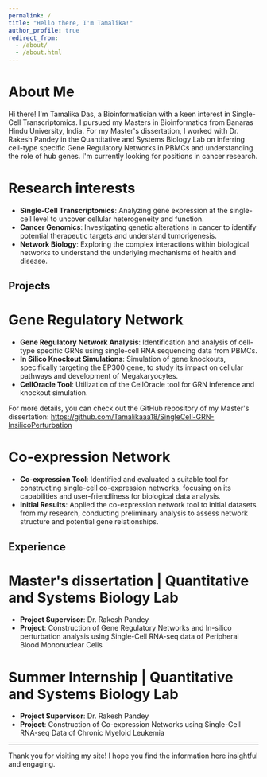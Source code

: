 ```yaml
---
permalink: /
title: "Hello there, I'm Tamalika!"
author_profile: true
redirect_from: 
  - /about/
  - /about.html
---
```


About Me
======
Hi there! I'm Tamalika Das, a Bioinformatician with a keen interest in Single-Cell Transcriptomics. I pursued my Masters in Bioinformatics from Banaras Hindu University, India. For my Master's dissertation, I worked with Dr. Rakesh Pandey in the Quantitative and Systems Biology Lab on inferring cell-type specific Gene Regulatory Networks in PBMCs and understanding the role of hub genes. I'm currently looking for positions in cancer research.

Research interests
======
- **Single-Cell Transcriptomics**: Analyzing gene expression at the single-cell level to uncover cellular heterogeneity and function.
- **Cancer Genomics**: Investigating genetic alterations in cancer to identify potential therapeutic targets and understand tumorigenesis.
- **Network Biology**: Exploring the complex interactions within biological networks to understand the underlying mechanisms of health and disease.

Projects
------

Gene Regulatory Network
======
- **Gene Regulatory Network Analysis**: Identification and analysis of cell-type specific GRNs using single-cell RNA sequencing data from PBMCs.
- **In Silico Knockout Simulations**: Simulation of gene knockouts, specifically targeting the EP300 gene, to study its impact on cellular pathways and development of Megakaryocytes.
- **CellOracle Tool**: Utilization of the CellOracle tool for GRN inference and knockout simulation.

For more details, you can check out the GitHub repository of my Master's dissertation: <https://github.com/Tamalikaaa18/SingleCell-GRN-InsilicoPerturbation>

Co-expression Network
======
- **Co-expression Tool**: Identified and evaluated a suitable tool for constructing single-cell co-expression networks, focusing on its capabilities and user-friendliness for biological data analysis.
- **Initial Results**: Applied the co-expression network tool to initial datasets from my research, conducting preliminary analysis to assess network structure and potential gene relationships.

Experience
------

Master's dissertation | Quantitative and Systems Biology Lab
======
- **Project Supervisor**: Dr. Rakesh Pandey
- **Project**: Construction of Gene Regulatory Networks and In-silico perturbation analysis using Single-Cell RNA-seq data of Peripheral Blood Mononuclear Cells

Summer Internship | Quantitative and Systems Biology Lab
======
- **Project Supervisor**: Dr. Rakesh Pandey
- **Project**: Construction of Co-expression Networks using Single-Cell RNA-seq Data of Chronic Myeloid Leukemia

---

Thank you for visiting my site! I hope you find the information here insightful and engaging.
